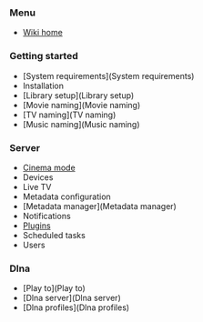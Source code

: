 ### Menu
* [Wiki home](home)

### Getting started
* [System requirements](System requirements)
* Installation
* [Library setup](Library setup)
* [Movie naming](Movie naming)
* [TV naming](TV naming)
* [Music naming](Music naming)

### Server

* [Cinema mode](Cinema-Mode)
* Devices
* Live TV
* Metadata configuration
* [Metadata manager](Metadata manager)
* Notifications
* [Plugins](Plugins)
* Scheduled tasks
* Users

### Dlna
* [Play to](Play to)
* [Dlna server](Dlna server)
* [Dlna profiles](Dlna profiles)